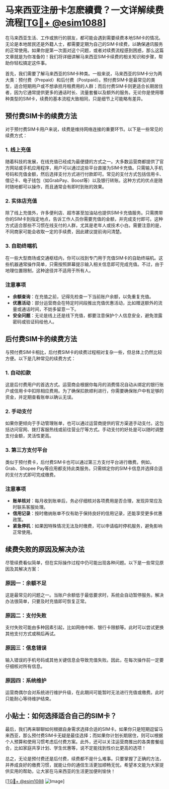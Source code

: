 # 马来西亚注册卡怎麽續費？一文详解续费流程[[TG💪+ @esim1088](https://t.me/s/esim1088)]

在马来西亚生活、工作或旅行的朋友，都可能会遇到需要续费本地SIM卡的情况。无论是本地居民还是外籍人士，都需要定期为自己的SIM卡续费，以确保通讯服务的正常使用。如果你是第一次面对这个问题，或者对续费流程感到困惑，那么这篇文章就是为你准备的！我们将详细讲解马来西亚SIM卡续费的相关知识和步骤，帮助你轻松搞定这件事。

首先，我们需要了解马来西亚的SIM卡种类。一般来说，马来西亚的SIM卡分为两大类：预付费（Prepaid）和后付费（Postpaid）。预付费SIM卡是最常见的类型，适合短期用户或不想承担月租费用的人群；而后付费SIM卡则更适合长期居住者，因为它通常提供更多的通话时长、流量套餐以及额外的服务。无论你是使用哪种类型的SIM卡，续费的基本流程大致相同，只是细节上可能略有差异。

## 预付费SIM卡的续费方法

对于预付费SIM卡用户来说，续费是维持网络连接的重要环节。以下是一些常见的续费方式：

### 1. 线上充值
随着科技的发展，在线充值已经成为最便捷的方式之一。大多数运营商都提供了官方网站或手机应用程序，用户可以通过这些平台直接为SIM卡充值。只需输入手机号码和充值金额，然后选择支付方式进行付款即可。常见的支付方式包括信用卡、借记卡、电子钱包（如GrabPay、Boost等）以及银行转账。这种方式的优点是随时随地都可以操作，而且通常会有即时到账的效果。

### 2. 实体店充值
除了线上充值外，许多便利店、超市甚至加油站也提供SIM卡充值服务。只需携带你的SIM卡到指定地点，告诉工作人员你需要充值的金额，并完成支付即可。这种方式适合那些不习惯在线支付的人群，尤其是老年人或技术小白。需要注意的是，不同商家可能会收取一定的手续费，因此建议提前询问清楚。

### 3. 自助终端机
在一些大型商场或交通枢纽内，你可以找到专门用于充值SIM卡的自助终端机。这些机器通常操作简单，只需按照屏幕提示输入相关信息即可完成充值。不过，由于地理位置限制，这种途径并不适用于所有人。

### 注意事项
- **余额查询**：在充值之前，记得先检查一下当前账户余额，以免重复充值。
- **优惠活动**：部分运营商会在特定时间段推出充值优惠活动，比如赠送额外的流量或通话时间，不妨多留意一下。
- **安全问题**：无论是线上还是线下充值，都要注意保护个人信息安全，避免泄露密码或验证码给他人。

## 后付费SIM卡的续费方法

与预付费SIM卡相比，后付费SIM卡的续费过程相对复杂一些，但总体上仍然比较方便。以下是几种常见的续费方式：

### 1. 自动扣款
这是后付费用户的首选方式。运营商会根据你每月的消费情况自动从绑定的银行账户或信用卡中扣除相应费用。为了确保扣款顺利进行，你需要确保账户中有足够的资金，并定期查看账单以确认无误。

### 2. 手动支付
如果你更倾向于手动管理账单，也可以通过运营商提供的官方渠道手动支付。这包括访问官网、拨打客服热线或前往营业厅等方式。手动支付的好处是可以随时调整支付金额，灵活性更高。

### 3. 第三方支付平台
类似于预付费卡，后付费SIM卡也可以通过第三方支付平台进行缴费。例如，Grab、Shopee Pay等应用都支持此类服务。只需绑定你的SIM卡信息并选择合适的支付方式即可完成缴费。

### 注意事项
- **账单核对**：每月收到账单后，务必仔细核对各项费用是否合理，发现异常应及时联系客服处理。
- **信用记录**：按时缴纳账单不仅有助于保持良好的信用记录，还能享受更多优惠政策。
- **紧急停机**：如果因特殊情况无法及时缴费，可以申请临时停机服务，避免影响正常使用。

## 续费失败的原因及解决办法

尽管续费看似简单，但在实际操作过程中仍可能出现各种问题。以下是一些常见原因及其解决方案：

### 原因一：余额不足
这是最常见的问题之一。当账户余额低于最低要求时，系统会自动暂停服务。解决办法很简单，只要及时充值即可恢复正常。

### 原因二：支付失败
支付失败可能由多种因素引起，比如网络中断、银行卡限额等。此时可以尝试更换其他支付方式或稍后再试。

### 原因三：信息错误
输入错误的手机号码或其他关键信息会导致充值失败。因此，在每次操作前一定要仔细核对所有信息。

### 原因四：系统维护
运营商偶尔会对系统进行维护升级，在此期间可能暂时无法进行充值或缴费。此时只能耐心等待维护结束。

## 小贴士：如何选择适合自己的SIM卡？

最后，我们再来聊聊如何根据自身需求选择合适的SIM卡。如果你只是短期逗留马来西亚，那么预付费SIM卡无疑是最佳选择；而如果你计划长期居住，则可以根据个人预算和使用习惯考虑后付费方案。此外，还可以关注运营商推出的各类套餐组合，比如家庭共享计划、学生优惠等，说不定能找到性价比更高的选项！

总之，无论是预付费还是后付费，续费都不是什么难事。只要掌握了正确的方法，并养成良好的缴费习惯，就能让你的通信生活更加顺畅无忧。希望本文能为大家提供实用的帮助，让大家在马来西亚的生活更加便利愉快！

[[TG💪+ @esim1088](https://t.me/s/esim1088) ![Image](https://i.postimg.cc/4NQfJmqS/Snipaste-2025-05-13-00-14-12.png)]